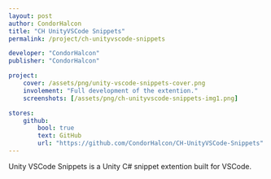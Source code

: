 ```yaml
---
layout: post
author: CondorHalcon
title: "CH UnityVSCode Snippets"
permalink: /project/ch-unityvscode-snippets

developer: "CondorHalcon"
publisher: "CondorHalcon"

project:
    cover: /assets/png/unity-vscode-snippets-cover.png
    involement: "Full development of the extention."
    screenshots: [/assets/png/ch-unityvscode-snippets-img1.png]

stores:
    github:
        bool: true
        text: GitHub
        url: "https://github.com/CondorHalcon/CH-UnityVSCode-Snippets"
---
```


Unity VSCode Snippets is a Unity C# snippet extention built for VSCode.
